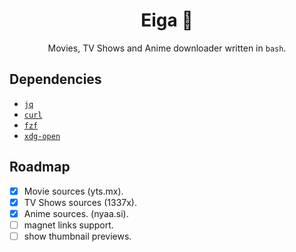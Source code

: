 <h1 align="center">Eiga 🎥</h1>

<p align="center">Movies, TV Shows and Anime downloader written in <code>bash</code>.</p>

## Dependencies
- [`jq`](https://github.com/stedolan/jq)
- [`curl`](https://github.com/curl/curl)
- [`fzf`](https://github.com/junegunn/fzf)
- [`xdg-open`](https://freedesktop.org/wiki/Software/xdg-utils/)

## Roadmap
- [x] Movie sources (yts.mx).
- [x] TV Shows sources (1337x).
- [x] Anime sources. (nyaa.si).
- [ ] magnet links support.
- [ ] show thumbnail previews.
